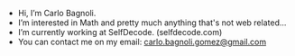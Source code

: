 - Hi, I’m Carlo Bagnoli.
- I’m interested in Math and pretty much anything that's not web related...
- I’m currently working at SelfDecode. (selfdecode.com)
- You can contact me on my email: carlo.bagnoli.gomez@gmail.com

<!---
carlobagnoli/carlobagnoli is a ✨ special ✨ repository because its `README.md` (this file) appears on your GitHub profile.
You can click the Preview link to take a look at your changes.
--->
